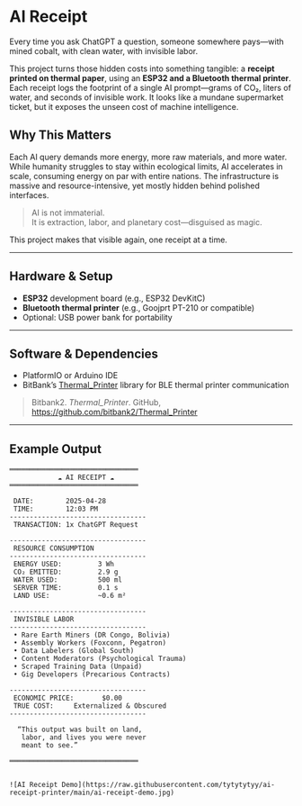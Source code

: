 # AI Receipt

Every time you ask ChatGPT a question, someone somewhere pays—with mined cobalt, with clean water, with invisible labor.

This project turns those hidden costs into something tangible: a **receipt printed on thermal paper**, using an **ESP32 and a Bluetooth thermal printer**. Each receipt logs the footprint of a single AI prompt—grams of CO₂, liters of water, and seconds of invisible work. It looks like a mundane supermarket ticket, but it exposes the unseen cost of machine intelligence.

## Why This Matters

Each AI query demands more energy, more raw materials, and more water. While humanity struggles to stay within ecological limits, AI accelerates in scale, consuming energy on par with entire nations. The infrastructure is massive and resource-intensive, yet mostly hidden behind polished interfaces.

> AI is not immaterial.  
> It is extraction, labor, and planetary cost—disguised as magic.

This project makes that visible again, one receipt at a time.

---

## Hardware & Setup

- **ESP32** development board (e.g., ESP32 DevKitC)
- **Bluetooth thermal printer** (e.g., Goojprt PT-210 or compatible)
- Optional: USB power bank for portability

---

## Software & Dependencies

- PlatformIO or Arduino IDE
- BitBank’s [Thermal_Printer](https://github.com/bitbank2/Thermal_Printer) library for BLE thermal printer communication

> Bitbank2. *Thermal_Printer*. GitHub, https://github.com/bitbank2/Thermal_Printer

---

## Example Output

```text
════════════════════════════════
            ☁️ AI RECEIPT ☁️
════════════════════════════════

 DATE:        2025-04-28
 TIME:        12:03 PM
----------------------------------
 TRANSACTION: 1x ChatGPT Request

----------------------------------
 RESOURCE CONSUMPTION
----------------------------------
 ENERGY USED:         3 Wh
 CO₂ EMITTED:         2.9 g
 WATER USED:          500 ml
 SERVER TIME:         0.1 s
 LAND USE:            ~0.6 m²

----------------------------------
 INVISIBLE LABOR
----------------------------------
 • Rare Earth Miners (DR Congo, Bolivia)
 • Assembly Workers (Foxconn, Pegatron)
 • Data Labelers (Global South)
 • Content Moderators (Psychological Trauma)
 • Scraped Training Data (Unpaid)
 • Gig Developers (Precarious Contracts)

----------------------------------
 ECONOMIC PRICE:       $0.00
 TRUE COST:     Externalized & Obscured
----------------------------------

  “This output was built on land,
   labor, and lives you were never
   meant to see.”

════════════════════════════════


![AI Receipt Demo](https://raw.githubusercontent.com/tytytytyy/ai-receipt-printer/main/ai-receipt-demo.jpg)
